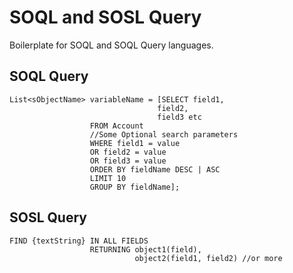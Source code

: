 # SOQL and SOSL Query
Boilerplate for SOQL and SOQL Query languages.

## SOQL Query

```
List<sObjectName> variableName = [SELECT field1, 
                                 field2,
                                 field3 etc
                  FROM Account
                  //Some Optional search parameters
                  WHERE field1 = value
                  OR field2 = value
                  OR field3 = value
                  ORDER BY fieldName DESC | ASC 
                  LIMIT 10
                  GROUP BY fieldName];
```

## SOSL Query

```
FIND {textString} IN ALL FIELDS 
                  RETURNING object1(field),
                            object2(field1, field2) //or more
```
